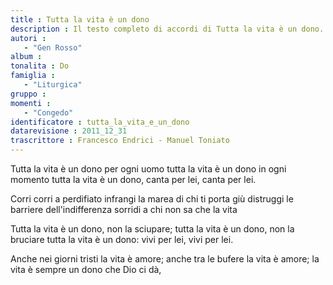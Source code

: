 ```yaml
--- 
title : Tutta la vita è un dono
description : Il testo completo di accordi di Tutta la vita è un dono. Inseriscila nel tuo canzoniere!
autori : 
   - "Gen Rosso"
album : 
tonalita : Do
famiglia : 
   - "Liturgica"
gruppo : 
momenti : 
   - "Congedo"
identificatore : tutta_la_vita_e_un_dono
datarevisione : 2011_12_31
trascrittore : Francesco Endrici - Manuel Toniato
--- 
```




Tutta la vita è un dono per ogni uomo
tutta la vita è un dono in ogni momento
tutta la vita è un dono, canta per lei, canta per lei.


Corri corri a perdifiato 
infrangi la marea di chi ti porta giù
distruggi le barriere dell'indifferenza
sorridi a chi non sa che la vita 


Tutta la vita è un dono, non la sciupare;
tutta la vita è un dono, non la bruciare
tutta la vita è un dono: vivi per lei, vivi per lei.


Anche nei giorni tristi la vita è amore;
anche tra le bufere la vita è amore;
la vita è sempre un dono che Dio ci dà, 


